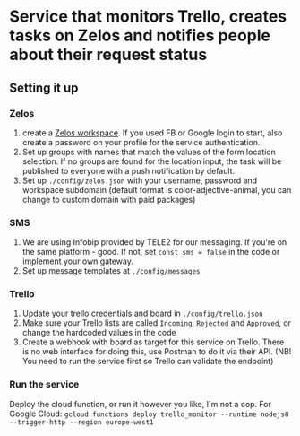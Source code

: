 # Service that monitors Trello, creates tasks on Zelos and notifies people about their request status

## Setting it up

### Zelos
1. create a [Zelos workspace](https://app.zelos.space). If you used FB or Google login to start, also create a password on your profile for the service authentication.
2. Set up groups with names that match the values of the form location selection. If no groups are found for the location input, the task will be published to everyone with a push notification by default.
3. Set up `./config/zelos.json` with your username, password and workspace subdomain (default format is color-adjective-animal, you can change to custom domain with paid packages)

### SMS
1. We are using Infobip provided by TELE2 for our messaging. If you're on the same platform - good. If not, set `const sms = false` in the code or implement your own gateway.
2. Set up message templates at `./config/messages`

### Trello
1. Update your trello credentials and board in `./config/trello.json`
2. Make sure your Trello lists are called `Incoming`, `Rejected` and `Approved`, or change the hardcoded values in the code
3. Create a webhook with board as target for this service on Trello. There is no web interface for doing this, use Postman to do it via their API. (NB! You need to run the service first so Trello can validate the endpoint)

### Run the service
Deploy the cloud function, or run it however you like, I'm not a cop. For Google Cloud: `gcloud functions deploy trello_monitor --runtime nodejs8 --trigger-http --region europe-west1`